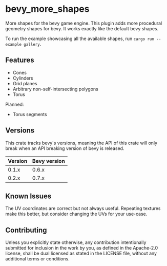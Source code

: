 # bevy_more_shapes
More shapes for the bevy game engine. This plugin adds more procedural geometry shapes for bevy.
It works exactly like the default bevy shapes. 

To run the example showcasing all the available shapes, run `cargo run --example gallery`.

## Features

* Cones
* Cylinders
* Grid planes
* Arbitrary non-self-intersecting polygons
* Torus

Planned:

* Torus segments

## Versions

This crate tracks bevy's versions, meaning the API of this crate will only break when an API breaking version of bevy is released.

| Version | Bevy version |
|---------|--------------|
| 0.1.x   | 0.6.x        |
| 0.2.x   | 0.7.x        |

## Known Issues

The UV coordinates are correct but not always useful. Repeating textures make this better, but consider changing the UVs for your use-case.

## Contributing

Unless you explicitly state otherwise, any contribution intentionally submitted for inclusion in the work by you, as defined in the Apache-2.0 license, shall be dual licensed as stated in the LICENSE file, without any additional terms or conditions.